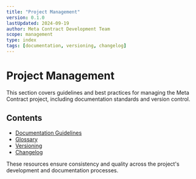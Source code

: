 ```yaml
---
title: "Project Management"
version: 0.1.0
lastUpdated: 2024-09-19
author: Meta Contract Development Team
scope: management
type: index
tags: [documentation, versioning, changelog]
---
```


# Project Management

This section covers guidelines and best practices for managing the Meta Contract project, including documentation standards and version control.

## Contents

- [Documentation Guidelines](./01-documentation-guidelines.md)
- [Glossary](./02-glossary.md)
- [Versioning](./03-versioning.md)
- [Changelog](./04-changelog.md)

These resources ensure consistency and quality across the project's development and documentation processes.
